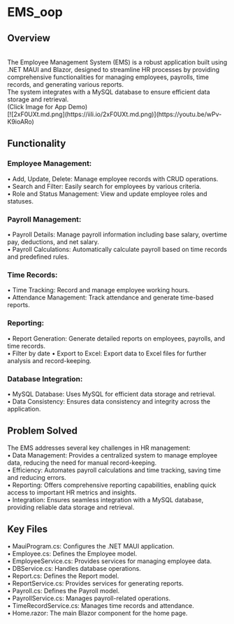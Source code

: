 # EMS_oop

## Overview
<br>
The Employee Management System (EMS) is a robust application built using .NET MAUI and Blazor, designed to streamline HR processes by providing 
comprehensive functionalities for managing employees, payrolls, time records, and generating various reports. <br>
The system integrates with a MySQL database to ensure efficient data storage and retrieval.

<br>
(Click Image for App Demo)
<br>
[![2xF0UXt.md.png](https://iili.io/2xF0UXt.md.png)](https://youtu.be/wPv-K9ioARo)


## Functionality

### Employee Management:
•	Add, Update, Delete: Manage employee records with CRUD operations. <br>
•	Search and Filter: Easily search for employees by various criteria. <br>
•	Role and Status Management: View and update employee roles and statuses.<br>

### Payroll Management:
•	Payroll Details: Manage payroll information including base salary, overtime pay, deductions, and net salary. <br>
•	Payroll Calculations: Automatically calculate payroll based on time records and predefined rules.<br>

### Time Records:
•	Time Tracking: Record and manage employee working hours.<br>
•	Attendance Management: Track attendance and generate time-based reports.<br>

### Reporting:
•	Report Generation: Generate detailed reports on employees, payrolls, and time records.<br>
•	Filter by date 
•	Export to Excel: Export data to Excel files for further analysis and record-keeping.<br>

### Database Integration:
•	MySQL Database: Uses MySQL for efficient data storage and retrieval.<br>
•	Data Consistency: Ensures data consistency and integrity across the application.<br>


## Problem Solved

The EMS addresses several key challenges in HR management:<br>
•	Data Management: Provides a centralized system to manage employee data, reducing the need for manual record-keeping.<br>
•	Efficiency: Automates payroll calculations and time tracking, saving time and reducing errors.<br>
•	Reporting: Offers comprehensive reporting capabilities, enabling quick access to important HR metrics and insights.<br>
•	Integration: Ensures seamless integration with a MySQL database, providing reliable data storage and retrieval.<br>

## Key Files
•	MauiProgram.cs: Configures the .NET MAUI application.<br>
•	Employee.cs: Defines the Employee model.<br>
•	EmployeeService.cs: Provides services for managing employee data. <br>
•	DBService.cs: Handles database operations. <br>
•	Report.cs: Defines the Report model. <br>
•	ReportService.cs: Provides services for generating reports. <br>
•	Payroll.cs: Defines the Payroll model. <br>
•	PayrollService.cs: Manages payroll-related operations. <br>
•	TimeRecordService.cs: Manages time records and attendance. <br>
•	Home.razor: The main Blazor component for the home page.

